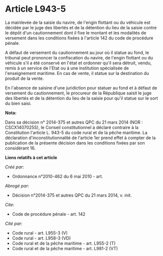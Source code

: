 # Article L943-5

La mainlevée de la saisie du navire, de l'engin flottant ou du véhicule est décidée par le juge des libertés et de la
détention du lieu de la saisie contre le dépôt d'un cautionnement dont il fixe le montant et les modalités de versement dans
les conditions fixées à l'article 142 du code de procédure pénale.

A défaut de versement du cautionnement au jour où il statue au fond, le tribunal peut prononcer la confiscation du navire, de
l'engin flottant ou du véhicule s'il a été conservé en l'état et ordonner qu'il sera détruit, vendu, remis à un service de
l'Etat ou à une institution spécialisée de l'enseignement maritime. En cas de vente, il statue sur la destination du produit
de la vente. 

En l'absence de saisine d'une juridiction pour statuer au fond et à défaut de versement du cautionnement, le procureur de la
République saisit le juge des libertés et de la détention du lieu de la saisie pour qu'il statue sur le sort du bien saisi.

**Nota:**

Dans sa décision n° 2014-375 et autres QPC du 21 mars 2014 (NOR : CSCX1407025S), le Conseil constitutionnel a déclaré
contraire à la Constitution l'article L. 943-5 du code rural et de la pêche maritime. La déclaration d'inconstitutionnalité
de l'article 1er prend effet à compter de la publication de la présente décision dans les conditions fixées par son
considérant 16.

**Liens relatifs à cet article**

_Créé par_:

  - Ordonnance n°2010-462 du 6 mai 2010 - art.

_Abrogé par_:

  - Décision n°2014-375 et autres QPC du 21 mars 2014, v. init.

_Cite_:

  - Code de procédure pénale - art. 142

_Cité par_:

  - Code rural - art. L955-3 (V)
  - Code rural - art. L958-3 (VD)
  - Code rural et de la pêche maritime - art. L955-2 (T)
  - Code rural et de la pêche maritime - art. L981-2 (VT)
